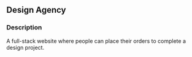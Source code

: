 

## Design Agency

### Description

A full-stack website where people can place their orders to complete a design project.

